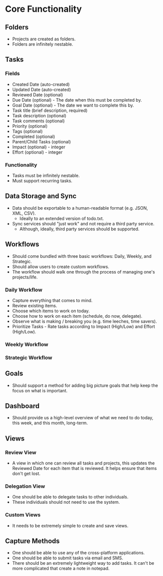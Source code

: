 # Core Functionality

## Folders

- Projects are created as folders.
- Folders are infinitely nestable.

## Tasks

### Fields
- Created Date (auto-created)
- Updated Date (auto-created)
- Reviewed Date (optional)
- Due Date (optional) - The date when this must be completed by.
- Goal Date (optional) - The date we want to complete this by.
- Task title (brief description, required)
- Task description (optional)
- Task comments (optional)
- Priority (optional)
- Tags (optional)
- Completed (optional)
- Parent/Child Tasks (optional)
- Impact (optional) - integer
- Effort (optional) - integer

### Functionality
- Tasks must be infinitely nestable.
- Must support recurring tasks.

## Data Storage and Sync

- Data should be exportable to a human-readable format (e.g. JSON, XML, CSV).
    - Ideally to an extended version of todo.txt.
- Sync services should "just work" and not require a third party service.
    - Although, ideally, third party services should be supported.

## Workflows

- Should come bundled with three basic workflows: Daily, Weekly, and Strategic.
- Should allow users to create custom workflows.
- The workflow should walk one through the process of managing one's projects/life.

### Daily Workflow

- Capture everything that comes to mind.
- Review existing items.
- Choose which items to work on today.
- Choose how to work on each item (schedule, do now, delegate).
- Observe what is making / breaking you (e.g. time leeches, time savers).
- Prioritize Tasks - Rate tasks according to Impact (High/Low) and Effort (High/Low).

### Weekly Workflow


### Strategic Workflow

## Goals

- Should support a method for adding big picture goals that help keep the focus on what is important.

## Dashboard

- Should provide us a high-level overview of what we need to do today, this week, and this month, long-term.

## Views

### Review View

- A view in which one can review all tasks and projects, this updates the Reviewed Date for each item that is reviewed. It helps ensure that items don't get lost.

### Delegation View

- One should be able to delegate tasks to other individuals.
- These individuals should not need to use the system.

### Custom Views

- It needs to be extremely simple to create and save views.

## Capture Methods

- One should be able to use any of the cross-platform applications.
- One should be able to submit tasks via email and SMS.
- There should be an extremely lightweight way to add tasks. It can't be more complicated that create a note in notepad.